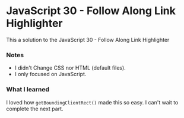 # JavaScript 30 - Follow Along Link Highlighter

This a solution to the JavaScript 30 - Follow Along Link Highlighter


### Notes

- I didn't Change CSS nor HTML (default files).
- I only focused on JavaScript.

### What I learned

I loved how ```getBoundingClientRect()``` made this so easy. I can't wait to complete the next part.